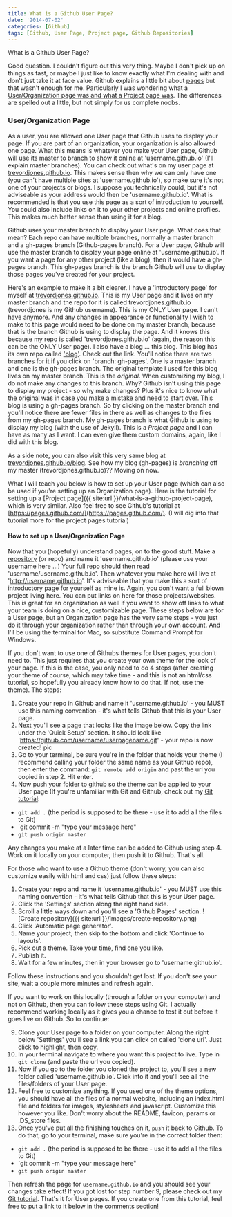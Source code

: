 ```yaml
---
title: What is a Github User Page?
date: '2014-07-02'
categories: [Github]
tags: [Github, User Page, Project page, Github Repositories]
---
```


What is a Github User Page?

Good question. I couldn't figure out this very thing. Maybe I don't pick up on things as fast, or maybe I just like to know exactly what I'm dealing with and don't just take it at face value. Github explains a little bit about [pages](https://pages.github.com/) but that wasn't enough for me. Particularly I was wondering what a [User/Organization page was and what a Project page was](https://help.github.com/articles/user-organization-and-project-pages). The differences are spelled out a little, but not simply for us complete noobs.

### User/Organization Page

As a user, you are allowed one User page that Github uses to display your page. If you are part of an organization, your organization is also allowed one page. What this means is whatever you make your User page, Github will use its master to branch to show it online at 'username.github.io' (I'll explain master branches). You can check out what's on my user page at [trevordjones.github.io](http://trevordjones.github.io). This makes sense then why we can only have one (you can't have multiple sites at 'username.github.io'), so make sure it's not one of your projects or blogs. I suppose you technically could, but it's not adviseable as your address would then be 'username.github.io'. What is recommended is that you use this page as a sort of introduction to yourself. You could also include links on it to your other projects and online profiles. This makes much better sense than using it for a blog.

Github uses your master branch to display your User page. What does that mean? Each repo can have multiple branches, normally a master branch and a gh-pages branch (Github-pages branch). For a User page, Github will use the master branch to display your page online at 'username.github.io'. If you want a page for any other project (like a blog), then it would have a gh-pages branch. This gh-pages branch is the branch Github will use to display those pages you've created for your project.

Here's an example to make it a bit clearer. I have a 'introductory page' for myself at [trevordjones.github.io](http://trevordjones.github.io). This is my User page and it lives on my master branch and the repo for it is called trevordjones.github.io (trevordjones is my Github username). This is my ONLY User page. I can't have anymore. And any changes in appearance or functionality I wish to make to this page would need to be done on my master branch, because that is the branch Github is using to display the page. And it knows this because my repo is called 'trevordjones.github.io' (again, the reason this can be the ONLY User page). I also have a blog ... this blog. This blog has its own repo called ['blog'](https://github.com/trevordjones/blog). Check out the link. You'll notice there are two branches for it if you click on 'branch: gh-pages'. One is a master branch and one is the gh-pages branch. The original template I used for this blog lives on my master branch. This is the *original*. When customizing my blog, I do not make any changes to this branch. Why? Github isn't using this page to display my project - so why make changes? Plus it's nice to know what the original was in case you make a mistake and need to start over. This blog is using a gh-pages branch. So try clicking on the master branch and you'll notice there are fewer files in there as well as changes to the files from my gh-pages branch. My gh-pages branch is what Github is using to display my blog (with the use of Jekyll). This is a *Project page* and I can have as many as I want. I can even give them custom domains, again, like I did with this blog.

As a side note, you can also visit this very same blog at [trevordjones.github.io/blog](http://trevordjones.github.io/blog/). See how my blog (gh-pages) is *branching* off my master (trevordjones.github.io)?? Moving on now.

What I will teach you below is how to set up your User page (which can also be used if you're setting up an Organization page). Here is the tutorial for setting up a [Project page]({{ site:url }}/what-is-a-github-project-page), which is very similar. Also feel free to see Github's tutorial at [https://pages.github.com/](https://pages.github.com/). (I will dig into that tutorial more for the project pages tutorial)

#### How to set up a User/Organization Page

Now that you (hopefully) understand pages, on to the good stuff. Make a [repository](https://help.github.com/articles/create-a-repo) (or repo) and name it 'username.github.io' (please use your username here ...) Your full repo should then read 'username/username.github.io'. Then whatever you make here will live at 'http://username.github.io'. It's adviseable that you make this a sort of introductory page for yourself as mine is. Again, you don't want a full blown project living here. You can put links on here for those projects/websites. This is great for an organization as well if you want to show off links to what your team is doing on a nice, customizable page. These steps below are for a User page, but an Organization page has the very same steps - you just do it through your organization rather than through your own account. And I'll be using the terminal for Mac, so substitute Command Prompt for Windows.

If you don't want to use one of Githubs themes for User pages, you don't need to. This just requires that you create your own theme for the look of your page. If this is the case, you only need to do 4 steps (after creating your theme of course, which may take time - and this is not an html/css tutorial, so hopefully you already know how to do that. If not, use the theme). The steps:

1. Create your repo in Github and name it 'username.github.io' - you MUST use this naming convention - it's what tells Github that this is your User page.
2. Next you'll see a page that looks like the image below. Copy the link under the 'Quick Setup' section. It should look like 'https://github.com/username/userpagename.git' - your repo is now created!
pic
3. Go to your terminal, be sure you're in the folder that holds your theme (I recommend calling your folder the same name as your Github repo), then enter the command: `git remote add origin` and past the url you copied in step 2. Hit enter.
4. Now push your folder to github so the theme can be applied to your User page (If you're unfamiliar with Git and Github, check out my [Git tutorial](http://www.trevordjones.com/git):
* `git add .` (the period is supposed to be there - use it to add all the files to Git)
* `git commit -m "type your message here"
* `git push origin master`

Any changes you make at a later time can be added to Github using step 4. Work on it locally on your computer, then push it to Github. That's all.

For those who want to use a Github theme (don't worry, you can also customize easily with html and css) just follow these steps:

1. Create your repo and name it 'username.github.io' - you MUST use this naming convention - it's what tells Github that this is your User page.
2. Click the 'Settings' section along the right hand side.
3. Scroll a little ways down and you'll see a 'Github Pages' section.
![Create repository]({{ site:url }}/images/create-repository.png)
4. Click 'Automatic page generator'.
5. Name your project, then skip to the bottom and click 'Continue to layouts'.
6. Pick out a theme. Take your time, find one you like.
7. Publish it.
8. Wait for a few minutes, then in your browser go to 'username.github.io'.

Follow these instructions and you shouldn't get lost. If you don't see your site, wait a couple more minutes and refresh again.

If you want to work on this locally (through a folder on your computer) and not on Github, then you can follow these steps using Git. I actually recommend working locally as it gives you a chance to test it out before it goes live on Github. So to continue:

9. Clone your User page to a folder on your computer. Along the right below 'Settings' you'll see a link you can click on called 'clone url'. Just click to highlight, then copy.
10. In your terminal navigate to where you want this project to live. Type in `git clone` (and paste the url you copied).
11. Now if you go to the folder you cloned the project to, you'll see a new folder called 'username.github.io'. Click into it and you'll see all the files/folders of your User page.
12. Feel free to customize anything. If you used one of the theme options, you should have all the files of a normal website, including an index.html file and folders for images, stylesheets and javascript. Customize this however you like. Don't worry about the README, favicon,  params or .DS_store files.
13. Once you've put all the finishing touches on it, `push` it back to Github. To do that, go to your terminal, make sure you're in the correct folder then:
* `git add .` (the period is supposed to be there - use it to add all the files to Git)
* `git commit -m "type your message here"
* `git push origin master`

Then refresh the page for `username.github.io` and you should see your changes take effect! If you got lost for step number 9, please check out my [Git tutorial](http://www.trevordjones.com/git). That's it for User pages. If you create one from this tutorial, feel free to put a link to it below in the comments section!
